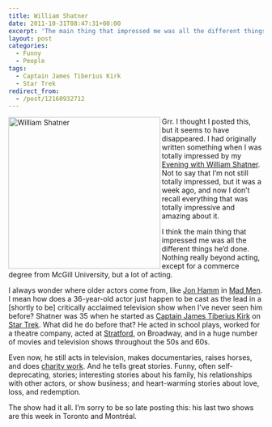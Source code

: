 ```yaml
---
title: William Shatner
date: 2011-10-31T08:47:31+00:00
excerpt: 'The main thing that impressed me was all the different things he’d done. Nothing really beyond acting, except for a commerce degree from McGill University, but a lot of acting.'
layout: post
categories:
  - Funny
  - People
tags:
  - Captain James Tiberius Kirk
  - Star Trek
redirect_from:
  - /post/12160932712
---
```


<img src="https://cdn.craigmcn.ca/img/shatner.jpg" alt="William Shatner" height="300" align="left" />Grr. I thought I posted this, but it seems to have disappeared. I had originally written something when I was totally impressed by my [Evening with William Shatner](http://www.shatnertour.com/ 'How Time Flies: An Evening with William Shatner'). Not to say that I’m not still totally impressed, but it was a week ago, and now I don’t recall everything that was totally impressive and amazing about it.

I think the main thing that impressed me was all the different things he’d done. Nothing really beyond acting, except for a commerce degree from McGill University, but a lot of acting.

I always wonder where older actors come from, like [Jon Hamm](http://www.imdb.com/name/nm0358316/ 'Jon Hamm') in [Mad Men](http://www.imdb.com/title/tt0804503/ 'Mad Men'). I mean how does a 36-year-old actor just happen to be cast as the lead in a [shortly to be] critically acclaimed television show when I’ve never seen him before? Shatner was 35 when he started as [Captain James Tiberius Kirk](http://en.memory-alpha.org/wiki/James_T._Kirk 'James T. Kirk') on [Star Trek](http://en.memory-alpha.org/wiki/Portal:Main 'Memory Alpha'). What did he do before that? He acted in school plays, worked for a theatre company, acted at [Stratford](http://www.stratfordfestival.ca/ 'Stratford Shakespeare Festival'), on Broadway, and in a huge number of movies and television shows throughout the 50s and 60s.

Even now, he still acts in television, makes documentaries, raises horses, and does [charity work](http://en.wikipedia.org/wiki/William_Shatner#Charity_work). And he tells great stories. Funny, often self-deprecating, stories; interesting stories about his family, his relationships with other actors, or show business; and heart-warming stories about love, loss, and redemption.

The show had it all. I’m sorry to be so late posting this: his last two shows are this week in Toronto and Montréal.
